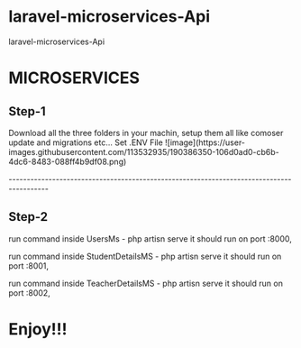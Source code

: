 # laravel-microservices-Api
laravel-microservices-Api
<h1>MICROSERVICES</h1>


<h2>Step-1</h2>
<p>
Download all the three folders in your machin, setup them all like comoser update and migrations etc...
  Set .ENV File
  ![image](https://user-images.githubusercontent.com/113532935/190386350-106d0ad0-cb6b-4dc6-8483-088ff4b9df08.png)

</p>
<p>-----------------------------------------------------------------------------------------</p>



<h2>Step-2</h2>
<p>
run command inside UsersMs - php artisn serve it should run on port :8000,

run command inside StudentDetailsMS - php artisn serve it should run on port :8001,

run command inside TeacherDetailsMS - php artisn serve it should run on port :8002,

</p>


<h1>Enjoy!!!</h1>

